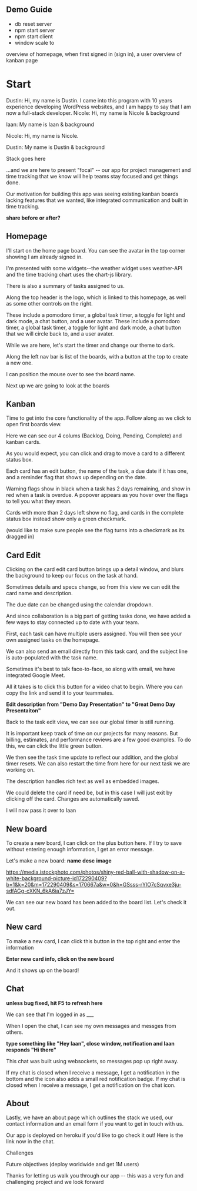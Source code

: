 ## Demo Guide

- db reset server
- npm start server
- npm start client
- window scale to

overview of homepage, when first signed in (sign in), a user
overview of kanban page

# Start

Dustin: Hi, my name is Dustin. I came into this program with 10 years experience developing WordPress websites, and I am happy to say that I am now a full-stack developer.
Nicole: Hi, my name is Nicole & background

Iaan: My name is Iaan & background

Nicole: Hi, my name is Nicole.

Dustin: My name is Dustin & background

Stack goes here

...and we are here to present "focal" -- our app for project management and time tracking that we know will help teams stay focused and get things done.

Our motivation for building this app was seeing existing kanban boards lacking features that we wanted, like integrated communication and built in time tracking.


**share before or after?**

## Homepage

I'll start on the home page board. You can see the avatar in the top corner showing I am already signed in.

I'm presented with some widgets--the weather widget uses weather-API and the time tracking chart uses the chart-js library.

There is also a summary of tasks assigned to us.

Along the top header is the logo, which is linked to this homepage, as well as some other controls on the right.

These include a pomodoro timer, a global task timer, a toggle for light and dark mode, a chat button, and a user avatar.
These include a pomodoro timer, a global task timer, a toggle for light and dark mode, a chat button that we will circle back to, and a user avater.

While we are here, let's start the timer and change our theme to dark.

Along the left nav bar is list of the boards, with a button at the top to create a new one.

I can position the mouse over to see the board name.

Next up we are going to look at the boards

## Kanban

Time to get into the core functionality of the app. Follow along as we click to open first boards view.

Here we can see our 4 colums (Backlog, Doing, Pending, Complete) and kanban cards.

As you would expect, you can click and drag to move a card to a different status box.

Each card has an edit button, the name of the task, a due date if it has one, and a reminder flag that shows up depending on the date.

Warning flags show in black when a task has 2 days remaining, and show in red when a task is overdue. A popover appears as you hover over the flags to tell you what they mean.

Cards with more than 2 days left show no flag, and cards in the complete status box instead show only a green checkmark.

(would like to make sure people see the flag turns into a checkmark as its dragged in)

## Card Edit

Clicking on the card edit card button brings up a detail window, and blurs the background to keep our focus on the task at hand.

Sometimes details and specs change, so from this view we can edit the card name and description.

The due date can be changed using the calendar dropdown.

And since collaboration is a big part of getting tasks done, we have added a few ways to stay connected up to date with your team.

First, each task can have multiple users assigned. You will then see your own assigned tasks on the homepage.

We can also send an email directly from this task card, and the subject line is auto-populated with the task name.

Sometimes it's best to talk face-to-face, so along with email, we have integrated Google Meet.

All it takes is to click this button for a video chat to begin. Where you can copy the link and send it to your teammates.

**Edit description from "Demo Day Presentation" to "Great Demo Day Presentaiton"**

Back to the task edit view, we can see our global timer is still running.

It is important keep track of time on our projects for many reasons. But billing, estimates, and performance reviews are a few good examples. To do this, we can click the little green button.

We then see the task time update to reflect our addition, and the global timer resets. We can also restart the time from here for our next task we are working on.

The description handles rich text as well as embedded images.

We could delete the card if need be, but in this case I will just exit by clicking off the card. Changes are automatically saved.

I will now pass it over to Iaan

## New board

To create a new board, I can click on the plus button here. If I try to save without entering enough information, I get an error message.

Let's make a new board:
**name**
**desc**
**image**

https://media.istockphoto.com/photos/shiny-red-ball-with-shadow-on-a-white-background-picture-id172290409?b=1&k=20&m=172290409&s=170667a&w=0&h=GSsss-rYlO7cSqvxe3ju-sdfAGg-cXKN_6kA6ia7zJY=

We can see our new board has been added to the board list. Let's check it out.

## New card

To make a new card, I can click this button in the top right and enter the information

**Enter new card info, click on the new board**

And it shows up on the board!

## Chat

**unless bug fixed, hit F5 to refresh here**

We can see that I'm logged in as \_\_\_

When I open the chat, I can see my own messages and messges from others.

**type something like "Hey Iaan", close window, notification and Iaan responds "Hi there"**

This chat was built using websockets, so messages pop up right away.

If my chat is closed when I receive a message, I get a notification in the bottom and the icon also adds a small red notification badge.
If my chat is closed when I receive a message, I get a notification on the chat icon.

## About

Lastly, we have an about page which outlines the stack we used, our contact information and an email form if you want to get in touch with us.

Our app is deployed on heroku if you'd like to go check it out! Here is the link now in the chat.


Challenges

Future objectives (deploy worldwide and get 1M users)

Thanks for letting us walk you through our app -- this was a very fun and challenging project and we look forward
